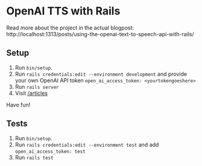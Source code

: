 # OpenAI TTS with Rails

Read more about the project in the actual blogpost: http://localhost:1313/posts/using-the-openai-text-to-speech-api-with-rails/

## Setup

1. Run `bin/setup`.
2. Run `rails credentials:edit --environment development` and provide your own OpenAI API token `open_ai_access_token: <yourtokengoeshere>`
3. Run `rails server`
4. Visit [/articles](localhost:3000/articles)

Have fun!

## Tests

1. Run `bin/setup`.
2. Run `rails credentials:edit --environment test` and add `open_ai_access_token: test`
3. Run `rails test`
